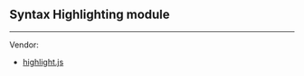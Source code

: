 ## Syntax Highlighting module
- - - - - -  - - - -
Vendor: 

+ [highlight.js][1]

[1]: http://softwaremaniacs.org/soft/highlight/en/
